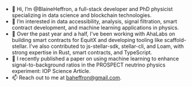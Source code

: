 - 👋 Hi, I’m @BlaineHeffron, a full-stack developer and PhD physicist specializing in data science and blockchain technologies.
- 👀 I’m interested in data accessibility, analysis, signal filtration, smart contract development, and machine learning applications in physics.
- 🌱 Over the past year and a half, I've been working with AhaLabs on building smart contracts for EquitX and developing tooling like scaffold-stellar. I've also contributed to js-stellar-sdk, stellar-cli, and Loam, with strong expertise in Rust, smart contracts, and TypeScript.
- 💼 I recently published a paper on using machine learning to enhance signal-to-background ratios in the PROSPECT neutrino physics experiment: IOP Science Article.
- 📫 Reach out to me at baheffron@gmail.com.
<!---
BlaineHeffron/BlaineHeffron is a ✨ special ✨ repository because its `README.md` (this file) appears on your GitHub profile.
You can click the Preview link to take a look at your changes.
--->
